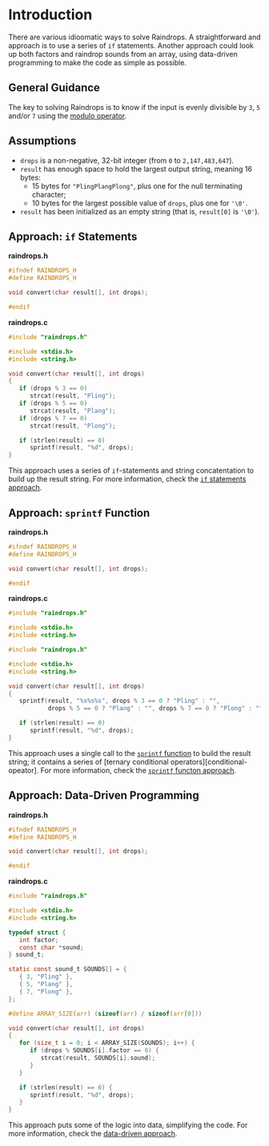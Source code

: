 # Introduction

There are various idioomatic ways to solve Raindrops.
A straightforward and approach is to use a series of `if` statements.
Another approach could look up both factors and raindrop sounds from an array, using data-driven programming to make the code as simple as possible.

## General Guidance

The key to solving Raindrops is to know if the input is evenly divisible by `3`, `5` and/or `7` using the [modulo operator][modulo-operator].

## Assumptions

- `drops` is a non-negative, 32-bit integer (from `0` to `2,147,483,647`).
- `result` has enough space to hold the largest output string, meaning 16 bytes:
  - 15 bytes for `"PlingPlangPlong"`, plus one for the null terminating character;
  - 10 bytes for the largest possible value of `drops`, plus one for `'\0'`.
- `result` has been initialized as an empty string (that is, `result[0]` is `'\0'`).

## Approach: `if` Statements

**raindrops.h**

```c
#ifndef RAINDROPS_H
#define RAINDROPS_H

void convert(char result[], int drops);

#endif
```

**raindrops.c**

```c
#include "raindrops.h"

#include <stdio.h>
#include <string.h>

void convert(char result[], int drops)
{
   if (drops % 3 == 0)
      strcat(result, "Pling");
   if (drops % 5 == 0)
      strcat(result, "Plang");
   if (drops % 7 == 0)
      strcat(result, "Plong");

   if (strlen(result) == 0)
      sprintf(result, "%d", drops);
}
```

This approach uses a series of `if`-statements and string concatentation to build up the result string.
For more information, check the [`if` statements approach][approach-if-statements].

## Approach: `sprintf` Function

**raindrops.h**

```c
#ifndef RAINDROPS_H
#define RAINDROPS_H

void convert(char result[], int drops);

#endif
```

**raindrops.c**

```c
#include "raindrops.h"

#include <stdio.h>
#include <string.h>

#include "raindrops.h"

#include <stdio.h>
#include <string.h>

void convert(char result[], int drops)
{
   sprintf(result, "%s%s%s", drops % 3 == 0 ? "Pling" : "",
           drops % 5 == 0 ? "Plang" : "", drops % 7 == 0 ? "Plong" : "");

   if (strlen(result) == 0)
      sprintf(result, "%d", drops);
}
```

This approach uses a single call to the [`sprintf` function][sprintf] to build the result string;
it contains a series of [ternary conditional operators][conditional-opeator].
For more information, check the [`sprintf` functon approach][approach-sprintf].

## Approach: Data-Driven Programming

**raindrops.h**

```c
#ifndef RAINDROPS_H
#define RAINDROPS_H

void convert(char result[], int drops);

#endif
```

**raindrops.c**

```c
#include "raindrops.h"

#include <stdio.h>
#include <string.h>

typedef struct {
   int factor;
   const char *sound;
} sound_t;

static const sound_t SOUNDS[] = {
   { 3, "Pling" },
   { 5, "Plang" },
   { 7, "Plong" },
};

#define ARRAY_SIZE(arr) (sizeof(arr) / sizeof(arr[0]))

void convert(char result[], int drops)
{
   for (size_t i = 0; i < ARRAY_SIZE(SOUNDS); i++) {
      if (drops % SOUNDS[i].factor == 0) {
         strcat(result, SOUNDS[i].sound);
      }
   }

   if (strlen(result) == 0) {
      sprintf(result, "%d", drops);
   }
}
```

This approach puts some of the logic into data, simplifying the code.
For more information, check the [data-driven approach][approach-data-driven].

[modulo-operator]: https://www.geeksforgeeks.org/modulo-operator-in-c-cpp-with-examples/
[conditional-operator]: https://www.geeksforgeeks.org/conditional-or-ternary-operator-in-c/
[sprintf]: https://pubs.opengroup.org/onlinepubs/9699919799/functions/sprintf.html
[approach-if-statements]: https://exercism.org/tracks/c/exercises/raindrops/approaches/if-statements
[approach-sprintf]: https://exercism.org/tracks/c/exercises/raindrops/approaches/sprintf
[approach-data-driven]: https://exercism.org/tracks/c/exercises/raindrops/approaches/data-driven

